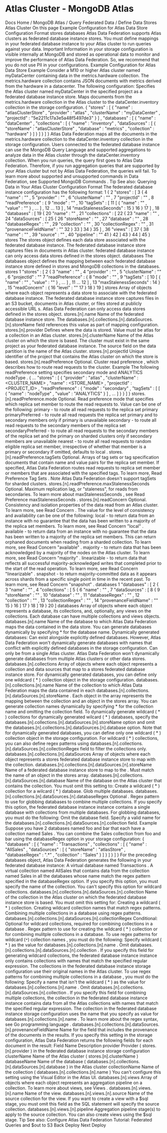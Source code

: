 # Atlas Cluster - MongoDB Atlas


Docs Home / MongoDB Atlas / Query Federated Data / Define Data Stores Atlas Cluster On this page Example Configuration for Atlas Data Store Configuration Format stores databases Atlas Data Federation supports Atlas clusters as federated database instance stores. You must define
mappings in your federated database instance to your Atlas cluster to run queries
against your data. Important Information in your storage configuration is visible internally at
MongoDB and stored as operational data to monitor and improve the
performance of Atlas Data Federation. So, we recommend that you do not use PII in your
configurations. Example Configuration for Atlas Data Store Example Consider a M10 or higher Atlas cluster named myDataCenter containing data in the metrics.hardware collection. The metrics.hardware collection contains JSON
documents with metrics derived from the hardware in a datacenter.
The following configuration: Specifies the Atlas cluster named myDataCenter in the
specified project as a federated database instance store. Maps documents from the metrics.hardware collection in the Atlas cluster to the dataCenter.inventory collection in
the storage configuration. { "stores" : [ { "name" : "atlasClusterStore" , "provider" : "atlas" , "clusterName" : "myDataCenter" , "projectId" : "5e2211c17a3e5a48f5497de3" } ] , "databases" : [ { "name" : "dataCenter" , "collections" : [ { "name" : "inventory" , "dataSources" : [ { "storeName" : "atlasClusterStore" , "database" : "metrics" , "collection" : "hardware" } ] } ] } ] } Atlas Data Federation maps all the documents in the metrics.hardware collection to the dataCenter.inventory collection in the storage
configuration. Users connected to the federated database instance can use the MongoDB Query Language
and supported aggregations to analyze data in the Atlas cluster
through the dataCenter.inventory collection. When you run
queries, the query first goes to Atlas Data Federation. Therefore, if you run
aggregation queries that are supported by your Atlas cluster but
not by Atlas Data Federation, the queries will fail. To learn more about supported
and unsupported commands in Data Federation, see Supported MongoDB Commands . Tip See also: Querying Data in Your Atlas Cluster Configuration Format The federated database instance configuration has the following format: 1 { 2 "stores" : [ 3 { 4 "name" : "<string>" , 5 "provider" : "<string>" , 6 "clusterName" : "<string>" , 7 "projectId" : "<string>" , 8 "readPreference" : { 9 "mode" : "<string>" , 10 "tagSets" : [ 11 [ { "name" : "<string>" , "value" : "<string>" } , ... ] , 12 ... 13 ] , 14 "maxStalenessSeconds" : <int> 15 } 16 } 17 ] , 18 "databases" : [ 19 { 20 "name" : "<string>" , 21 "collections" : [ 22 { 23 "name" : "<string>" , 24 "dataSources" : [ 25 { 26 "storeName" : "<string>" , 27 "database" : "<string>" , 28 "databaseRegex" : "<string>" , 29 "collection" : "<string>" , 30 "collectionRegex" : "<string>" , 31 "provenanceFieldName" : "<string>" 32 } 33 ] 34 } 35 ] , 36 "views" : [ 37 { 38 "name" : "<string>" , 39 "source" : "<string>" , 40 "pipeline" : "<string>" 41 } 42 ] 43 } 44 ] 45 } stores The stores object defines each data store associated with the
federated database instance. The federated database instance store captures files in documents in Atlas cluster. federated database instance can only access data stores defined in the stores object. databases The databases object defines the mapping between each
federated database instance store defined in stores and MongoDB collections
in the databases. stores 1 "stores" : [ 2 { 3 "name" : "<string>" , 4 "provider" : "<string>" , 5 "clusterName" : "<string>" , 6 "projectId" : "<string>" 7 "readPreference" : { 8 "mode" : "<string>" , 9 "tagSets" : [ 10 [ { "name" : "<string>" , "value" : "<string>" } , ... ] , 11 ... 12 ] , 13 "maxStalenessSeconds" : <int> 14 } , 15 "readConcern" : { 16 "level" : "<string>" 17 } 18 } 19 ] stores Array of objects where each object represents a data store to
associate with the federated database instance. The federated database instance store captures files in an S3 bucket, documents in Atlas cluster, or files stored at
publicly accessible URL s. Atlas Data Federation can only access data stores
defined in the stores object. stores.[n].name Name of the federated database instance store. The databases.[n].collections.[n].dataSources.[n].storeName field references this value as part of mapping configuration. stores.[n].provider Defines where the data is stored. Value must be atlas for a
collection in an Atlas cluster. stores.[n].clusterName Name of the Atlas cluster on which the store is based. The
cluster must exist in the same project as your federated database instance. The source field on the data partition is the name of the Atlas cluster. stores.[n].projectId Unique identifier of the project that contains the Atlas cluster on which the store is based. stores.[n].readPreference Optional. Cluster read preference , which describes how to route read
requests to the cluster. Example The following readPreference setting specifies secondary mode and ANALYTICS nodeType . { ... "stores" : [ { "provider" : "atlas" , "clusterName" : <CLUSTER_NAME> , "name" : <STORE_NAME> , "projectId" : <PROJECT_ID> , "readPreference" : { "mode" : "secondary" , "tagSets" : [ [ { "name" : "nodeType" , "value" : "ANALYTICS" } ] , ... ] } } ] } stores.[n].readPreference.mode Optional. Read preference mode that specifies which
replica set member to route the read requests to. Value can be one
of the following: primary - to route all read requests to the replica set primary primaryPreferred - to route all read requests the replica set primary and to secondary members
only if primary is unavailable secondary - to route all read requests to the secondary members of the replica set secondaryPreferred - to route all read requests to the secondary members of
the replica set and the primary on sharded clusters only if secondary members are unavailable nearest - to route all read requests to random eligible replica
set member, irrespective of whether that member is a primary or secondary If omitted, defaults to local . stores.[n].readPreference.tagSets Optional. Arrays of tag sets or tag specification documents that
contain name and value pairs for the replica set member. If
specified, Atlas Data Federation routes read requests to replica set member or
members that are associated with the specified tags. To learn more, Read Preference Tag Sets . Note Atlas Data Federation doesn't support tagSets for sharded clusters. stores.[n].readPreference.maxStalenessSeconds Optional. Maximum replication lag, or "staleness", for reads from
secondaries. To learn more about maxStalenessSeconds , see Read Preference maxStalenessSeconds . stores.[n].readConcern Optional. Consistency and isolation properties of the data read
from an Atlas cluster. To learn more, see Read Concern . The value for the level of consistency
and availability can be one of the following: local - to return data from an instance with no guarantee that the
data has been written to a majority of the replica set members. To
learn more, see Read Concern "local" . available - to return data from an instance with no guarantee that
the data has been written to a majority of the replica set members.
This can return orphaned documents when
reading from a sharded collection. To learn more, see Read
Concern "available" . majority - to return data that has been acknowledged by a
majority of the nodes on the Atlas cluster. To learn more, see Read Concern "majority" . linearizable - to return data that reflects all successful
majority-acknowledged writes that completed prior to the start of the
read operation. To learn more, see Read Concern
"linearizable" . snapshot - to return majority-committed data as it appears across
shards from a specific single point in time in the recent past. To
learn more, see Read Concern "snapshot" . databases 1 "databases" : [ 2 { 3 "name" : "<string>" , 4 "collections" : [ 5 { 6 "name" : "<string>" , 7 "dataSources" : [ 8 { 9 "storeName" : "<string>" , 10 "database" : "<string>" , 11 "databaseRegex" : "<string>" , 12 "collection" : "<string>" , 13 "collectionRegex" : "<string>" , 14 "provenanceFieldName" : "<string>" 15 } 16 ] 17 } 18 ] 19 } 20 ] databases Array of objects where each object represents a database, its
collections, and, optionally, any views on
the collections. Each database can have multiple collections and views objects. databases.[n].name Name of the database to which Atlas Data Federation maps the data contained in the
data store. You can generate databases dynamically by specifying * for the database name. Dynamically generated databases: Can exist alongside explicitly defined databases. However, Atlas Data Federation
won't dynamically generate databases with names that conflict with
explicitly defined databases in the storage configuration. Can only be from a single Atlas cluster. Atlas Data Federation won't
dynamically generate databases from multiple Atlas clusters or
other data stores. databases.[n].collections Array of objects where each object represents a collection and data
sources that map to a stores federated database instance store.
For dynamically generated databases, you can define only one
wildcard ( * ) collection object in the storage configuration. databases.[n].collections.[n].name Name of the collection to which Atlas Data Federation maps the data contained in
each databases.[n].collections.[n].dataSources.[n].storeName .
Each object in the array represents the mapping between the
collection and an object in the stores array. You can generate collection names dynamically by specifying * for the collection name and omitting the collection field. To dynamically generate wildcard ( * ) collections for
dynamically generated wilcard ( * ) databases, specify the databases.[n].collections.[n].dataSources.[n].storeName option and omit the databases.[n].collections.[n].dataSources.[n].database option. Note that for dynamically generated databases, you can
define only one wildcard ( * ) collection object in the storage
configuration. For wildcard ( * ) collections, you can also define regex patterns
using databases.[n].collections.[n].dataSources.[n].collectionRegex field to filter the collections only. databases.[n].collections.[n].dataSources Array of objects where each object represents a stores federated database instance store to map with the
collection. databases.[n].collections.[n].dataSources.[n].storeName Name of a federated database instance store to map to the <collection> .
Must match the name of an object in the stores array. databases.[n].collections.[n].dataSources.[n].database Name of the database on the Atlas cluster that contains the
collection. You must omit this setting to: Create a wildcard ( * ) collection for a wilcard ( * ) database. Glob multiple databases. databases.[n].collections.[n].dataSources.[n].databaseRegex Optional . Regex pattern to use for globbing databases to combine
multiple collections. If you specify this option, the federated database instance
instance contains a single database with collections from multiple
databases. For globbing databases, you must do the following: Omit the database field. Specify a valid name for the databases.[n].collections.[n].dataSources.[n].collection field. Example Suppose you have 2 databases named foo and bar that each
have a collection named Sales . You can combine the Sales collection from foo and bar using the databaseRegex option in your storage configuration: { "databases" : [ { "name" : "Transactions" , "collections" : [ { "name" : "AllSales" , "dataSources" : [ { "storeName" : "atlasStore" , "databaseRegex" : ".*" , "collection" : "Sales" } ] } ] } ] } For the preceding databases object, Atlas Data Federation
generates the following in your federated database instance: A virtual database named Transactions . A virtual collection named AllSales that contains data from
the collection named Sales in all the databases whose name
match the regex pattern specified in the databaseRegex option. If you specify this option, you must specify the name of
the collection. You can't specify this option for wildcard collections. databases.[n].collections.[n].dataSources.[n].collection Name of the collection in the Atlas cluster on which the federated database instance
store is based. You must omit this setting for: Creating a wildcard ( * ) collection. Creating wildcard collection names that match regex patterns. Combining multiple collections in a database using regex patterns. databases.[n].collections.[n].dataSources.[n].collectionRegex Conditional: Optional for wildcard collections, required for
combining collections in a database . Regex pattern to use for creating the wildcard ( * )
collection or for combining mulitple collections in a database. To use regex patterns for wildcard (``*``) collection names , you
must do the following: Specify wildcard ( * ) as the value for databases.[n].collections.[n].name . Omit databases.[n].collections.[n].dataSources.[n].collection . If you specify this field for generating wildcard collections, the
federated database instance instance only contains collections with names that match the
specified regular expression. The collections in the federated database instance storage
configuration use their original names in the Atlas cluster. To use regex patterns for combining multiple collections in a
database , you must do the following: Specify a name that isn't the wildcard ( * ) as the value for databases.[n].collections.[n].name . Omit databases.[n].collections.[n].dataSources.[n].collection . If you specify this field for combining multiple collections, the
collection in the federated database instance instance contains data from all the Atlas collections with names that match the specified regular
expression. The collection in the federated database instance storage configuration uses
the name that you specify as value for databases.[n].collections.[n].name . To learn more about the regex syntax, see Go programming language . databases.[n].collections.[n].dataSources.[n].provenanceFieldName Name for the field that includes the provenance of the documents in
the results. If you specify this setting in the storage
configuration, Atlas Data Federation returns the following fields for each document
in the result: Field Name Description provider Provider ( stores.[n].provider ) in the
federated database instance storage configuration clusterName Name of the Atlas cluster
( stores.[n].clusterName ) databaseName Name of the database
( databases.[n].collections.[n].dataSources.[n].database )
in the Atlas cluster collectionName Name of the collection
( databases.[n].collections.[n].name ) You can't configure this setting using the Visual Editor in the Atlas UI. databases.[n].views Array of objects where each object represents an aggregation pipeline on
a collection. To learn more about views, see Views . databases.[n].views.[n].name Name of the view. databases.[n].views.[n].source Name of the source collection for the view. If you want to create a
view with a $sql stage, you must omit this field
as the SQL statement will specify the source collection. databases.[n].views.[n].pipeline Aggregation pipeline stage(s) to apply to the source collection. You
can also create views using the $sql stage. Tip See also: Configure Atlas Data Federation Tutorial: Federated Queries and $out to S3 Back Deploy Next Deploy

